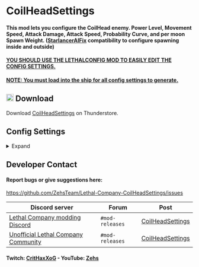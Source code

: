 # CoilHeadSettings
#### This mod lets you configure the CoilHead enemy. Power Level, Movement Speed, Attack Damage, Attack Speed, Probability Curve, and per moon Spawn Weight. ([StarlancerAIFix](https://thunderstore.io/c/lethal-company/p/AudioKnight/StarlancerAIFix/) compatibility to configure spawning inside and outside)

#### <ins>YOU SHOULD USE THE [LETHALCONFIG](https://thunderstore.io/c/lethal-company/p/AinaVT/LethalConfig/) MOD TO EASILY EDIT THE CONFIG SETTINGS.</ins>
#### <ins>NOTE: You must load into the ship for all config settings to generate.</ins>

## <img src="https://i.imgur.com/TpnrFSH.png" width="20px"> Download

Download [CoilHeadSettings](https://thunderstore.io/c/lethal-company/p/Zehs/CoilHeadSettings/) on Thunderstore.

## Config Settings
<details><summary>Expand</summary>

### PowerLevel
The power level of Coil-Heads.

### MovementSpeed
The movement speed of Coil-Heads.

### AttackDamage
The attack damage of Coil-Heads.

### AttackSpeed
The number of times Coil-Heads will attack per second.

### ProbabilityCurve 
Determines how likely Coil-Heads are to spawn throughout the day.

### SpawnWeight
> This config setting is applied per moon.

Determines how often Coil-Heads will spawn. Lower weights have a lower chance of spawning. Higher weights have a higher chance of spawning.

### MaxSpawnCount
> This config setting is applied per moon.

The max amount of Coil-Heads that can spawn.

### SpawnInside
> This config setting is applied per moon.<br>
> Requires the StarlancerAIFix mod.

If enabled, Coil-Heads will be able to spawn inside.

### SpawnOutside
> This config setting is applied per moon.<br>
> Requires the StarlancerAIFix mod.

If enabled, Coil-Heads will be able to spawn outside.

</details>

## Developer Contact
#### Report bugs or give suggestions here:
https://github.com/ZehsTeam/Lethal-Company-CoilHeadSettings/issues

| Discord server | Forum | Post |
| ----------- | ----------- | ----------- |
| [Lethal Company modding Discord](https://discord.gg/XeyYqRdRGC) | `#mod-releases` | [CoilHeadSettings](https://discord.com/channels/1168655651455639582/1213608309953929297) |
| [Unofficial Lethal Company Community](https://discord.gg/nYcQFEpXfU) | `#mod-releases` | [CoilHeadSettings](https://discord.com/channels/1169792572382773318/1213608502233268314) |

#### Twitch: [CritHaxXoG](https://www.twitch.tv/crithaxxog) - YouTube: [Zehs](https://www.youtube.com/channel/UCb4VEkc-_im0h8DKXlwmIAA)